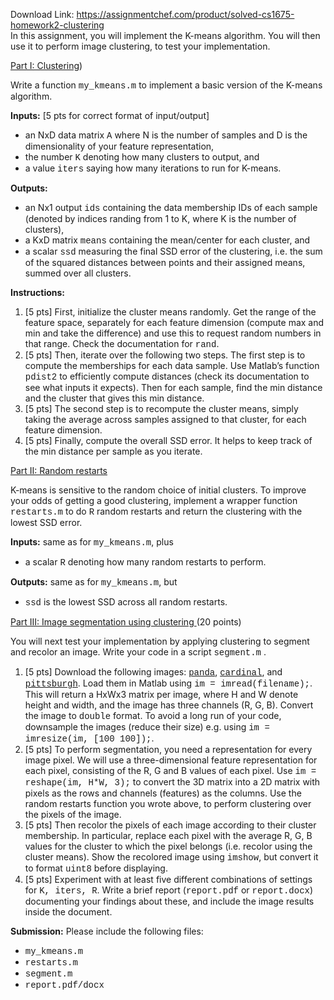 Download Link: https://assignmentchef.com/product/solved-cs1675-homework2-clustering
<br>
In this assignment, you will implement the K-means algorithm. You will then use it to perform image clustering, to test your implementation.

<u>Part I: Clustering</u>)

Write a function <span style="font-family: courier new;">my_kmeans.m</span> to implement a basic version of the K-means algorithm.

<b>Inputs:</b> [5 pts for correct format of input/output]

<ul>

 <li>an NxD data matrix <span style="font-family: courier new;">A</span> where N is the number of samples and D is the dimensionality of your feature representation,</li>

 <li>the number <span style="font-family: courier new;">K</span> denoting how many clusters to output, and</li>

 <li>a value <span style="font-family: courier new;">iters</span> saying how many iterations to run for K-means.</li>

</ul>

<b>Outputs:</b>

<ul>

 <li>an Nx1 output <span style="font-family: courier new;">ids</span> containing the data membership IDs of each sample (denoted by indices randing from 1 to K, where K is the number of clusters),</li>

 <li>a KxD matrix <span style="font-family: courier new;">means</span> containing the mean/center for each cluster, and</li>

 <li>a scalar <span style="font-family: courier new;">ssd</span> measuring the final SSD error of the clustering, i.e. the sum of the squared distances between points and their assigned means, summed over all clusters.</li>

</ul>

<b>Instructions:</b>

<ol>

 <li>[5 pts] First, initialize the cluster means randomly. Get the range of the feature space, separately for each feature dimension (compute max and min and take the difference) and use this to request random numbers in that range. Check the documentation for <span style="font-family: courier new;">rand</span>.</li>

 <li>[5 pts] Then, iterate over the following two steps. The first step is to compute the memberships for each data sample. Use Matlab’s function <span style="font-family: courier new;">pdist2</span> to efficiently compute distances (check its documentation to see what inputs it expects). Then for each sample, find the min distance and the cluster that gives this min distance.</li>

 <li>[5 pts] The second step is to recompute the cluster means, simply taking the average across samples assigned to that cluster, for each feature dimension.</li>

 <li>[5 pts] Finally, compute the overall SSD error. It helps to keep track of the min distance per sample as you iterate.</li>

</ol>

<u>Part II: Random restarts </u>

K-means is sensitive to the random choice of initial clusters. To improve your odds of getting a good clustering, implement a wrapper function <span style="font-family: courier new;">restarts.m</span> to do <span style="font-family: courier new;">R</span> random restarts and return the clustering with the lowest SSD error.

<b>Inputs:</b> same as for <span style="font-family: courier new;">my_kmeans.m</span>, plus

<ul>

 <li>a scalar <span style="font-family: courier new;">R</span> denoting how many random restarts to perform.</li>

</ul>

<b>Outputs:</b> same as for <span style="font-family: courier new;">my_kmeans.m</span>, but

<ul>

 <li><span style="font-family: courier new;">ssd</span> is the lowest SSD across all random restarts.</li>

</ul>

<u>Part III: Image segmentation using clustering </u>(20 points)

You will next test your implementation by applying clustering to segment and recolor an image. Write your code in a script <span style="font-family: courier new;">segment.m</span> .

<ol>

 <li>[5 pts] Download the following images: <a href="https://people.cs.pitt.edu/~kovashka/cs1675_fa18/panda.jpg"><span style="font-family: courier new;">panda</span></a>, <a href="https://people.cs.pitt.edu/~kovashka/cs1675_fa18/cardinal.jpg"><span style="font-family: courier new;">cardinal</span></a>, and <a href="https://people.cs.pitt.edu/~kovashka/cs1675_fa18/pittsburgh.png"><span style="font-family: courier new;">pittsburgh</span></a>. Load them in Matlab using <span style="font-family: courier new;">im = imread(filename);</span>. This will return a HxWx3 matrix per image, where H and W denote height and width, and the image has three channels (R, G, B). Convert the image to <span style="font-family: courier new;">double</span> format. To avoid a long run of your code, downsample the images (reduce their size) e.g. using <span style="font-family: courier new;">im = imresize(im, [100 100]);</span>.</li>

 <li>[5 pts] To perform segmentation, you need a representation for every image pixel. We will use a three-dimensional feature representation for each pixel, consisting of the R, G and B values of each pixel. Use <span style="font-family: courier new;">im = reshape(im, H*W, 3);</span> to convert the 3D matrix into a 2D matrix with pixels as the rows and channels (features) as the columns. Use the random restarts function you wrote above, to perform clustering over the pixels of the image.</li>

 <li>[5 pts] Then recolor the pixels of each image according to their cluster membership. In particular, replace each pixel with the average R, G, B values for the cluster to which the pixel belongs (i.e. recolor using the cluster means). Show the recolored image using <span style="font-family: courier new;">imshow</span>, but convert it to format <span style="font-family: courier new;">uint8</span> before displaying.</li>

 <li>[5 pts] Experiment with at least five different combinations of settings for <span style="font-family: courier new;">K, iters, R</span>. Write a brief report (<span style="font-family: courier new;">report.pdf</span> or <span style="font-family: courier new;">report.docx</span>) documenting your findings about these, and include the image results inside the document.</li>

</ol>

<b>Submission:</b> Please include the following files:

<ul>

 <li><span style="font-family: courier new;">my_kmeans.m</span></li>

 <li><span style="font-family: courier new;">restarts.m</span></li>

 <li><span style="font-family: courier new;">segment.m</span></li>

 <li><span style="font-family: courier new;">report.pdf/docx</span></li>

</ul>